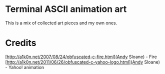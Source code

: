# Terminal ASCII animation art

This is a mix of collected art pieces and my own ones.

# Credits

[http://a1k0n.net/2007/08/24/obfuscated-c-fire.html](Andy Sloane) - Fire
[http://a1k0n.net/2011/06/26/obfuscated-c-yahoo-logo.html](Andy Sloane) - Yahoo! animation
